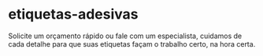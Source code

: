 # etiquetas-adesivas
Solicite um orçamento rápido ou fale com um especialista, cuidamos de cada detalhe para que suas etiquetas façam o trabalho certo, na hora certa.
